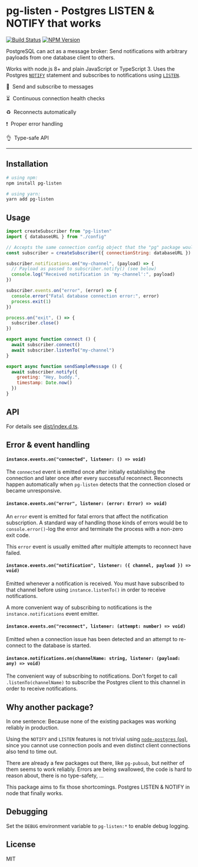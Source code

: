 # pg-listen - Postgres LISTEN & NOTIFY that works

[![Build Status](https://travis-ci.org/andywer/pg-listen.svg?branch=master)](https://travis-ci.org/andywer/pg-listen) [![NPM Version](https://img.shields.io/npm/v/pg-listen.svg)](https://www.npmjs.com/package/pg-listen)

PostgreSQL can act as a message broker: Send notifications with arbitrary payloads from one database client to others.

Works with node.js 8+ and plain JavaScript or TypeScript 3. Uses the Postgres [`NOTIFY`](https://www.postgresql.org/docs/10/static/sql-notify.html) statement and subscribes to notifications using [`LISTEN`](https://www.postgresql.org/docs/10/static/sql-listen.html).

📡&nbsp;&nbsp;Send and subscribe to messages

⏳&nbsp;&nbsp;Continuous connection health checks

♻️&nbsp;&nbsp;Reconnects automatically

❗️&nbsp;&nbsp;Proper error handling

👌&nbsp;&nbsp;Type-safe API

---


## Installation

```sh
# using npm:
npm install pg-listen

# using yarn:
yarn add pg-listen
```


## Usage

```js
import createSubscriber from "pg-listen"
import { databaseURL } from "./config"

// Accepts the same connection config object that the "pg" package would take
const subscriber = createSubscriber({ connectionString: databaseURL })

subscriber.notifications.on("my-channel", (payload) => {
  // Payload as passed to subscriber.notify() (see below)
  console.log("Received notification in 'my-channel':", payload)
})

subscriber.events.on("error", (error) => {
  console.error("Fatal database connection error:", error)
  process.exit(1)
})

process.on("exit", () => {
  subscriber.close()
})

export async function connect () {
  await subscriber.connect()
  await subscriber.listenTo("my-channel")
}

export async function sendSampleMessage () {
  await subscriber.notify({
    greeting: "Hey, buddy.",
    timestamp: Date.now()
  })
}
```


## API

For details see [dist/index.d.ts](./dist/index.d.ts).


## Error & event handling

#### `instance.events.on("connected", listener: () => void)`

The `connected` event is emitted once after initially establishing the connection and later once after every successful reconnect. Reconnects happen automatically when `pg-listen` detects that the connection closed or became unresponsive.

#### `instance.events.on("error", listener: (error: Error) => void)`

An `error` event is emitted for fatal errors that affect the notification subscription. A standard way of handling those kinds of errors would be to `console.error()`-log the error and terminate the process with a non-zero exit code.

This `error` event is usually emitted after multiple attempts to reconnect have failed.

#### `instance.events.on("notification", listener: ({ channel, payload }) => void)`

Emitted whenever a notification is received. You must have subscribed to that channel before using `instance.listenTo()` in order to receive notifications.

A more convenient way of subscribing to notifications is the `instance.notifications` event emitter.

#### `instance.events.on("reconnect", listener: (attempt: number) => void)`

Emitted when a connection issue has been detected and an attempt to re-connect to the database is started.

#### `instance.notifications.on(channelName: string, listener: (payload: any) => void)`

The convenient way of subscribing to notifications. Don't forget to call `.listenTo(channelName)` to subscribe the Postgres client to this channel in order to receive notifications.


## Why another package?

In one sentence: Because none of the existing packages was working reliably in production.

Using the `NOTIFY` and `LISTEN` features is not trivial using [`node-postgres` (`pg`)](https://www.npmjs.com/package/pg), since you cannot use connection pools and even distinct client connections also tend to time out.

There are already a few packages out there, like `pg-pubsub`, but neither of them seems to work reliably. Errors are being swallowed, the code is hard to reason about, there is no type-safety, ...

This package aims to fix those shortcomings. Postgres LISTEN & NOTIFY in node that finally works.


## Debugging

Set the `DEBUG` environment variable to `pg-listen:*` to enable debug logging.


## License

MIT
